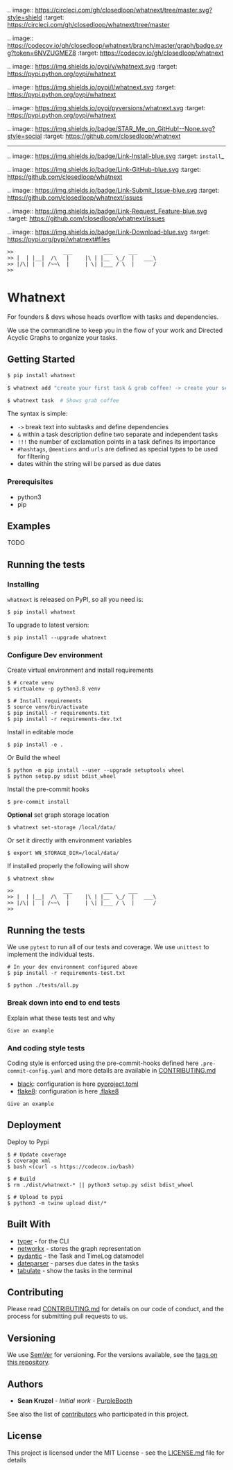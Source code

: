 
.. image:: https://circleci.com/gh/closedloop/whatnext/tree/master.svg?style=shield
    :target: https://circleci.com/gh/closedloop/whatnext/tree/master

.. image:: https://codecov.io/gh/closedloop/whatnext/branch/master/graph/badge.svg?token=6NVZUGMEZ8
  :target: https://codecov.io/gh/closedloop/whatnext

.. image:: https://img.shields.io/pypi/v/whatnext.svg
    :target: https://pypi.python.org/pypi/whatnext

.. image:: https://img.shields.io/pypi/l/whatnext.svg
    :target: https://pypi.python.org/pypi/whatnext

.. image:: https://img.shields.io/pypi/pyversions/whatnext.svg
    :target: https://pypi.python.org/pypi/whatnext

.. image:: https://img.shields.io/badge/STAR_Me_on_GitHub!--None.svg?style=social
    :target: https://github.com/closedloop/whatnext

------


.. image:: https://img.shields.io/badge/Link-Install-blue.svg
      :target: `install`_

.. image:: https://img.shields.io/badge/Link-GitHub-blue.svg
      :target: https://github.com/closedloop/whatnext

.. image:: https://img.shields.io/badge/Link-Submit_Issue-blue.svg
      :target: https://github.com/closedloop/whatnext/issues

.. image:: https://img.shields.io/badge/Link-Request_Feature-blue.svg
      :target: https://github.com/closedloop/whatnext/issues

.. image:: https://img.shields.io/badge/Link-Download-blue.svg
      :target: https://pypi.org/pypi/whatnext#files


```
>>                ___          ___     ___
>> |  | |__|  /\   |     |\ | |__  \_/  |   ___\
>> |/\| |  | /~~\  |     | \| |___ / \  |      /
>>
```
# Whatnext

For founders & devs whose heads overflow with tasks and dependencies.

We use the commandline to keep you in the flow of your work and Directed
Acyclic Graphs to organize your tasks.

## Getting Started

```bash
$ pip install whatnext

$ whatnext add "create your first task & grab coffee! -> create your second"

$ whatnext task  # Shows grab coffee
```

The syntax is simple:
 * `->` break text into subtasks and define dependencies
 * `&` within a task description define two separate and independent tasks
 * `!!!` the number of exclamation points in a task defines its importance
 * `#hashtags`, `@mentions` and `urls` are defined as special types to be used for filtering
 * dates within the string will be parsed as due dates

### Prerequisites

 * python3
 * pip


## Examples

TODO


## Running the tests

### Installing

``whatnext`` is released on PyPI, so all you need is:

```
$ pip install whatnext
```

To upgrade to latest version:
```
$ pip install --upgrade whatnext
```

### Configure Dev environment

Create virtual environment and install requirements
```
$ # create venv
$ virtualenv -p python3.8 venv

$ # Install requirements
$ source venv/bin/activate
$ pip install -r requirements.txt
$ pip install -r requirements-dev.txt
```

Install in editable mode
```
$ pip install -e .
```

Or Build the wheel
```
$ python -m pip install --user --upgrade setuptools wheel
$ python setup.py sdist bdist_wheel
```

Install the pre-commit hooks
```
$ pre-commit install
```

**Optional** set graph storage location

```
$ whatnext set-storage /local/data/
```
Or set it directly with environment variables

```
$ export WN_STORAGE_DIR=/local/data/
```

If installed properly the following will show

```
$ whatnext show

>>                ___          ___     ___
>> |  | |__|  /\   |     |\ | |__  \_/  |   ___\
>> |/\| |  | /~~\  |     | \| |___ / \  |      /
>>
```

## Running the tests

We use `pytest` to run all of our tests and coverage.  We use `unittest` to implement the individual tests.

```
# In your dev environment configured above
$ pip install -r requirements-test.txt

$ python ./tests/all.py
```

### Break down into end to end tests

Explain what these tests test and why

```
Give an example
```

### And coding style tests

Coding style is enforced using the pre-commit-hooks defined here `.pre-commit-config.yaml` and more details are available in [CONTRIBUTING.md](CONTRIBUTING.md)

* [black](https://github.com/psf/black): configuration is here [pyproject.toml](pyproject.toml)
* [flake8](https://github.com/pycqa/flake8): configuration is here [.flake8](.flake8)


```
Give an example
```

## Deployment

Deploy to Pypi
```
$ # Update coverage
$ coverage xml
$ bash <(curl -s https://codecov.io/bash)

$ # Build
$ rm ./dist/whatnext-* || python3 setup.py sdist bdist_wheel

$ # Upload to pypi
$ python3 -m twine upload dist/*
```

## Built With

* [typer](https://github.com/tiangolo/typer) - for the CLI
* [networkx](https://github.com/networkx/networkx) - stores the graph representation
* [pydantic](https://github.com/samuelcolvin/pydantic) - the Task and TimeLog datamodel
* [dateparser](https://github.com/scrapinghub/dateparser) - parses due dates in the tasks
* [tabulate](https://github.com/astanin/python-tabulate) - show the tasks in the terminal

## Contributing

Please read [CONTRIBUTING.md](CONTRIBUTING.md) for details on our code of conduct, and the process for submitting pull requests to us.

## Versioning

We use [SemVer](http://semver.org/) for versioning. For the versions available, see the [tags on this repository](https://github.com/closedloop/whatnext/tags).

## Authors

* **Sean Kruzel** - *Initial work* - [PurpleBooth](https://github.com/closedloop)

See also the list of [contributors](https://github.com/closedloop/whatnext/contributors) who participated in this project.

## License

This project is licensed under the MIT License - see the [LICENSE.md](LICENSE.md) file for details
